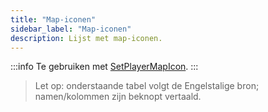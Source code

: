 ```yaml
---
title: "Map-iconen"
sidebar_label: "Map-iconen"
description: Lijst met map-iconen.
---
```


:::info
Te gebruiken met [SetPlayerMapIcon](../functions/SetPlayerMapIcon).
:::

> Let op: onderstaande tabel volgt de Engelstalige bron; namen/kolommen zijn beknopt vertaald.



